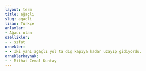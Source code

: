 ```yaml
---
layout: term
title: ağaçlı
slug: agacli
lisan: Türkçe
anlamlar:
- Ağacı olan
ozellikler:
- - sıfat
ornekler:
- - İki yanı ağaçlı yol ta dış kapıya kadar uzayıp gidiyordu.
orneklerkaynak:
- - Mithat Cemal Kuntay
---
```

